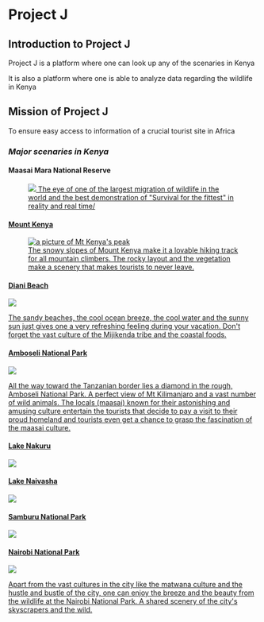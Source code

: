 <!DOCTYPE html>
<html lang="en">
<head>

<title>Project J</title>
</head>
<body>
  <main>
   <h1>Project J</h1>
   <section>
    <h2>Introduction to Project J </h2>
<p> Project J is a platform where one can look up any of the scenaries in Kenya  </p>
<p>It is also a platform where one is able to analyze data regarding the wildlife in Kenya</p>
</section>
<h2>Mission of Project J</h2>
<P>To ensure easy access to information of a crucial tourist site in Africa</P>

<h3> <em>Major scenaries in Kenya</em> </h3>

<h4>Maasai Mara National Reserve </h4>
<figure>
<a href="https://Project J.com"><img src="https://yellowzebrasafaris.com/media/26612/_copyright_beverly_joubert_mara_wildlife_kenya_5255.jpg?width=2048&height=1024&format=jpg&v=1da5e14f51fa6a0" <figcaption> The eye of one of the largest migration of wildlife in the world and the best demonstration of "Survival for the fittest" in reality and real time/<figcaption>
</figure>

<h4>Mount Kenya </h4>
<figure>
<a href="https://Project J.com"><img src="https://media.istockphoto.com/id/515161366/photo/sunrise-behind-mt-kenya.jpg?s=612x612&w=0&k=20&c=HholJet9EY-s9c4Fst7iF8TetXVvuUNHoUp5DnHZV_M=" alt="a picture of Mt Kenya's peak">
<figcaption>The snowy slopes of Mount Kenya make it a lovable hiking track for all mountain climbers. The rocky layout and the vegetation make a scenery that makes tourists to never leave.</figcaption>
</figure>

<h4>Diani Beach</h4><img src="https://www.tailormadeafrica.com/wp-content/uploads/Coast-Meets-Country-Extend-Your-Kenya-Safari-with-Beach-Bliss-960x720.jpg">
<p>The sandy beaches, the cool ocean breeze, the cool water and the sunny sun just  gives one a very refreshing feeling during your vacation. Don't forget the vast culture of the Mijikenda tribe and the coastal foods. </p>

<h4>Amboseli National Park</h4><img src="https://reservations.kws.go.ke/uploads/0000/1/2021/12/25/amboseli-np-582x393-1.jpg">
<p>All the way toward the Tanzanian border lies a diamond in the rough, Amboseli National Park. A perfect view of Mt Kilimanjaro and a vast number of wild animals. The locals (maasai) known for their astonishing and amusing culture entertain the tourists that decide to pay a visit to their proud homeland and tourists even get a chance to grasp the fascination of the maasai culture.</p>

<h4>Lake Nakuru</h4><img src="https://www.aberdarenationalparks.com/wp-content/uploads/2023/03/lake-nakuru-national-park-750x400.jpg">

<h4>Lake Naivasha</h4><img src="https://www.maasaimarakenyapark.com/wp-content/uploads/2022/11/flamingos-lakes-great-rift-valley-1.jpg">

<h4>Samburu National Park</h4><img src="https://encrypted-tbn0.gstatic.com/images?q=tbn:ANd9GcRg4uWsL32CD93IY6-BdHYv9oGmpIEHPpBlpQ&s">

<h4>Nairobi National Park</h4><img src="https://www.maasaimarakenyapark.com/wp-content/uploads/2019/08/Nairobi-National-Park-700x450.jpg">
<p>Apart from the vast cultures in the city like the matwana culture and the hustle and bustle of the city, one can enjoy the breeze and the beauty from the wildlife at the Nairobi National Park. A shared scenery of the city's skyscrapers and the wild.</p>
